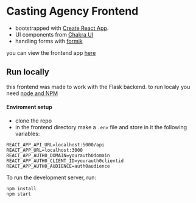 # Casting Agency Frontend

- bootstrapped with [Create React App](https://github.com/facebook/create-react-app).
- UI components from [Chakra UI](https://chakra-ui.com/)
- handling forms with [formik](https://formik.org/)

you can view the frontend app [here](https://cast1ng-agency.herokuapp.com/)

## Run locally

this frontend was made to work with the Flask backend.
to run localy you need [node and NPM](https://nodejs.org/en/download/)

#### Enviroment setup

- clone the repo
- in the frontend directory make a `.env` file and store in it the following variables:

```
REACT_APP_API_URL=localhost:5000/api
REACT_APP_URL=localhost:3000
REACT_APP_AUTH0_DOMAIN=yourauth0domain
REACT_APP_AUTH0_CLIENT_ID=yourauth0clientid
REACT_APP_AUTH0_AUDIENCE=auth0audience
```

To run the development server, run:

```
npm install
npm start
```
